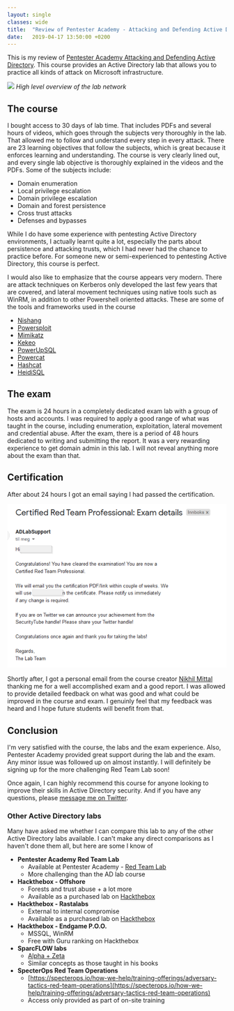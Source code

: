 ```yaml
---
layout: single
classes: wide
title:  "Review of Pentester Academy - Attacking and Defending Active Directory"
date:   2019-04-17 13:50:00 +0200
---
```


This is my review of [Pentester Academy Attacking and Defending Active Directory](https://www.pentesteracademy.com/activedirectorylab). This course provides an Active Directory lab that allows you to practice all kinds of attack on Microsoft infrastructure.

![](https://www.pentesteracademy.com/img/activedirectorylab.png)
*High level overview of the lab network*

## The course

I bought access to 30 days of lab time. That includes PDFs and several hours of videos, which goes through the subjects very thoroughly in the lab. That allowed me to follow and understand every step in every attack. There are 23 learning objectives that follow the subjects, which is great because it enforces learning and understanding. The course is very clearly lined out, and every single lab objective is thoroughly explained in the videos and the PDFs. Some of the subjects include:

- Domain enumeration
- Local privilege escalation
- Domain privilege escalation
- Domain and forest persistence
- Cross trust attacks
- Defenses and bypasses

While I do have some experience with pentesting Active Directory environments, I actually learnt quite a lot, especially the parts about persistence and attacking trusts, which I had never had the chance to practice before. For someone new or semi-experienced to pentesting Active Directory, this course is perfect.

I would also like to emphasize that the course appears very modern. There are attack techniques on Kerberos only developed the last few years that are covered, and lateral movement techniques using native tools such as WinRM, in addition to other Powershell oriented attacks. These are some of the tools and frameworks used in the course

- [Nishang](https://github.com/samratashok/nishang)
- [Powersploit](https://github.com/PowerShellMafia/PowerSploit)
- [Mimikatz](https://github.com/gentilkiwi/mimikatz)
- [Kekeo](https://github.com/gentilkiwi/kekeo)
- [PowerUpSQL](https://github.com/NetSPI/PowerUpSQL)
- [Powercat](https://github.com/besimorhino/powercat)
- [Hashcat](https://hashcat.net/)
- [HeidiSQL](https://www.heidisql.com/)

## The exam

The exam is 24 hours in a completely dedicated exam lab with a group of hosts and accounts. I was required to apply a good range of what was taught in the course, including enumeration, exploitation, lateral movement and credential abuse. After the exam, there is a period of 48 hours dedicated to writing and submitting the report. It was a very rewarding experience to get domain admin in this lab. I will not reveal anything more about the exam than that.

## Certification

After about 24 hours I got an email saying I had passed the certification.

![](../assets/img/pta-adlab/2019-04-17-17-55-14.png)

Shortly after, I got a personal email from the course creator [Nikhil Mittal](https://twitter.com/nikhil_mitt) thanking me for a well accomplished exam and a good report. I was allowed to provide detailed feedback on what was good and what could be improved in the course and exam. I genuinly feel that my feedback was heard and I hope future students will benefit from that.

## Conclusion

I'm very satisfied with the course, the labs and the exam experience. Also, Pentester Academy provided great support during the lab and the exam. Any minor issue was followed up on almost instantly. I will definitely be signing up for the more challenging Red Team Lab soon!

Once again, I can highly recommend this course for anyone looking to improve their skills in Active Directory security. And if you have any questions, please [message me on Twitter](https://twitter.com/chryzsh).

### Other Active Directory labs

Many have asked me whether I can compare this lab to any of the other Active Directory labs available. I can't make any direct comparisons as I haven't done them all, but here are some I know of

- **Pentester Academy Red Team Lab**
  - Available at Pentester Academy - [Red Team Lab](https://www.pentesteracademy.com/redteamlab)
  - More challenging than the AD lab course
- **Hackthebox - Offshore**
  - Forests and trust abuse + a lot more
  - Available as a purchased lab on [Hackthebox](https://www.hackthebox.eu/)
- **Hackthebox - Rastalabs**
  - External to internal compromise
  - Available as a purchased lab on [Hackthebox](https://www.hackthebox.eu/)
- **Hackthebox - Endgame P.O.O.**
  - MSSQL, WinRM
  - Free with Guru ranking on Hackthebox
- **SparcFLOW labs**
  - [Alpha + Zeta](https://www.hacklikeapornstar.com/learn-hacking-one-day/)
  - Similar concepts as those taught in his books
- **SpecterOps Red Team Operations**
  - [https://specterops.io/how-we-help/training-offerings/adversary-tactics-red-team-operations](https://specterops.io/how-we-help/training-offerings/adversary-tactics-red-team-operations)
  - Access only provided as part of on-site training